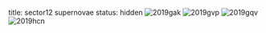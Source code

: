 title: sector12 supernovae
status: hidden
![2019gak]({filename}../../images/sector12/lc_2019gak_cleaned.png)
![2019gvp]({filename}../../images/sector12/lc_2019gvp_cleaned.png)
![2019gqv]({filename}../../images/sector12/lc_2019gqv_cleaned.png)
![2019hcn]({filename}../../images/sector12/lc_2019hcn_cleaned.png)

